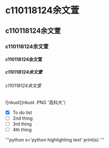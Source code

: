 # c110118124余文萱
## c110118124余文萱
### c110118124余文萱
#### c110118124余文萱
##### c110118124余文萱
###### c110118124余文萱

![nkust](nkust .PNG '高科大'）

- [x] To do list
- [ ] 2nd thing
- [ ] 3rd thing
- [ ] 4th thing
      
'''python
s='python highlighting text'
print(s)
'''

